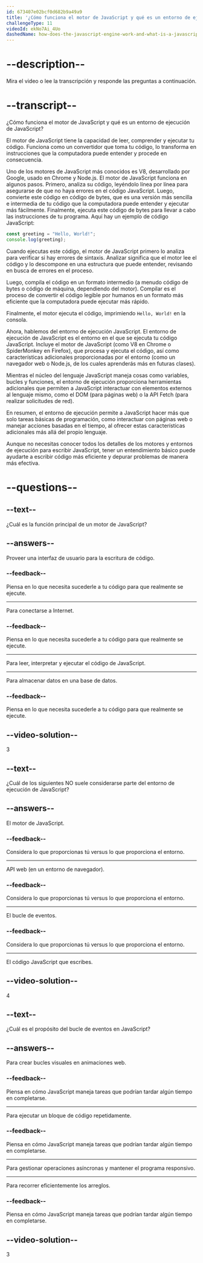 ```yaml
---
id: 673407e02bcf0d682b9a49a9
title: '¿Cómo funciona el motor de JavaScript y qué es un entorno de ejecución de JavaScript?'
challengeType: 11
videoId: ekNo7Ai_4Uo
dashedName: how-does-the-javascript-engine-work-and-what-is-a-javascript-runtime
---
```


# --description--

Mira el video o lee la transcripción y responde las preguntas a continuación.

# --transcript--

¿Cómo funciona el motor de JavaScript y qué es un entorno de ejecución de JavaScript?

El motor de JavaScript tiene la capacidad de leer, comprender y ejecutar tu código. Funciona como un convertidor que toma tu código, lo transforma en instrucciones que la computadora puede entender y procede en consecuencia.

Uno de los motores de JavaScript más conocidos es V8, desarrollado por Google, usado en Chrome y Node.js. El motor de JavaScript funciona en algunos pasos. Primero, analiza su código, leyéndolo línea por línea para asegurarse de que no haya errores en el código JavaScript. Luego, convierte este código en código de bytes, que es una versión más sencilla e intermedia de tu código que la computadora puede entender y ejecutar más fácilmente. Finalmente, ejecuta este código de bytes para llevar a cabo las instrucciones de tu programa. Aquí hay un ejemplo de código JavaScript:

```js
const greeting = "Hello, World!";
console.log(greeting);
```

Cuando ejecutas este código, el motor de JavaScript primero lo analiza para verificar si hay errores de sintaxis. Analizar significa que el motor lee el código y lo descompone en una estructura que puede entender, revisando en busca de errores en el proceso.

Luego, compila el código en un formato intermedio (a menudo código de bytes o código de máquina, dependiendo del motor). Compilar es el proceso de convertir el código legible por humanos en un formato más eficiente que la computadora puede ejecutar más rápido.

Finalmente, el motor ejecuta el código, imprimiendo `Hello, World!` en la consola.

Ahora, hablemos del entorno de ejecución JavaScript. El entorno de ejecución de JavaScript es el entorno en el que se ejecuta tu código JavaScript. Incluye el motor de JavaScript (como V8 en Chrome o SpiderMonkey en Firefox), que procesa y ejecuta el código, así como características adicionales proporcionadas por el entorno (como un navegador web o Node.js, de los cuales aprenderás más en futuras clases).

Mientras el núcleo del lenguaje JavaScript maneja cosas como variables, bucles y funciones, el entorno de ejecución proporciona herramientas adicionales que permiten a JavaScript interactuar con elementos externos al lenguaje mismo, como el DOM (para páginas web) o la API Fetch (para realizar solicitudes de red).

En resumen, el entorno de ejecución permite a JavaScript hacer más que solo tareas básicas de programación, como interactuar con páginas web o manejar acciones basadas en el tiempo, al ofrecer estas características adicionales más allá del propio lenguaje.

Aunque no necesitas conocer todos los detalles de los motores y entornos de ejecución para escribir JavaScript, tener un entendimiento básico puede ayudarte a escribir código más eficiente y depurar problemas de manera más efectiva.

# --questions--

## --text--

¿Cuál es la función principal de un motor de JavaScript?

## --answers--

Proveer una interfaz de usuario para la escritura de código.

### --feedback--

Piensa en lo que necesita sucederle a tu código para que realmente se ejecute.

---

Para conectarse a Internet.

### --feedback--

Piensa en lo que necesita sucederle a tu código para que realmente se ejecute.

---

Para leer, interpretar y ejecutar el código de JavaScript.

---

Para almacenar datos en una base de datos.

### --feedback--

Piensa en lo que necesita sucederle a tu código para que realmente se ejecute.

## --video-solution--

3

## --text--

¿Cuál de los siguientes NO suele considerarse parte del entorno de ejecución de JavaScript?

## --answers--

El motor de JavaScript.

### --feedback--

Considera lo que proporcionas tú versus lo que proporciona el entorno.

---

API web (en un entorno de navegador).

### --feedback--

Considera lo que proporcionas tú versus lo que proporciona el entorno.

---

El bucle de eventos.

### --feedback--

Considera lo que proporcionas tú versus lo que proporciona el entorno.

---

El código JavaScript que escribes.

## --video-solution--

4

## --text--

¿Cuál es el propósito del bucle de eventos en JavaScript?

## --answers--

Para crear bucles visuales en animaciones web.

### --feedback--

Piensa en cómo JavaScript maneja tareas que podrían tardar algún tiempo en completarse.

---

Para ejecutar un bloque de código repetidamente.

### --feedback--

Piensa en cómo JavaScript maneja tareas que podrían tardar algún tiempo en completarse.

---

Para gestionar operaciones asíncronas y mantener el programa responsivo.

---

Para recorrer eficientemente los arreglos.

### --feedback--

Piensa en cómo JavaScript maneja tareas que podrían tardar algún tiempo en completarse.

## --video-solution--

3
